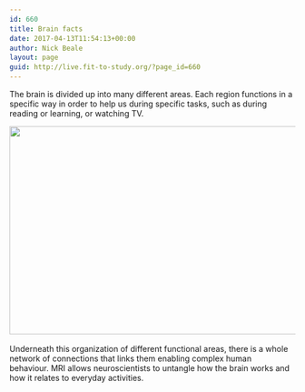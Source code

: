 ```yaml
---
id: 660
title: Brain facts
date: 2017-04-13T11:54:13+00:00
author: Nick Beale
layout: page
guid: http://live.fit-to-study.org/?page_id=660
---
```

The brain is divided up into many different areas. Each region functions in a specific way in order to help us during specific tasks, such as during reading or learning, or watching TV.

[<img class="alignnone wp-image-771 size-full" src="/wp-content/uploads/2017/04/brain.jpg?resize=702%2C366&#038;ssl=1" alt="" width="702" height="366" srcset="/wp-content/uploads/2017/04/brain.jpg?w=702&ssl=1 702w, /wp-content/uploads/2017/04/brain.jpg?resize=300%2C156&ssl=1 300w" sizes="(max-width: 702px) 100vw, 702px" data-recalc-dims="1" />](/wp-content/uploads/2017/04/brain.jpg?ssl=1)

Underneath this organization of different functional areas, there is a whole network of connections that links them enabling complex human behaviour. MRI allows neuroscientists to untangle how the brain works and how it relates to everyday activities.